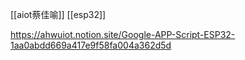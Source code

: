 

[[aiot蔡佳喻]]
[[esp32]]

https://ahwuiot.notion.site/Google-APP-Script-ESP32-1aa0abdd669a417e9f58fa004a362d5d

